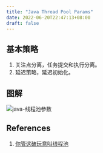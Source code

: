```yaml
---
title: "Java Thread Pool Params"
date: 2022-06-20T22:47:13+08:00
draft: false
---
```



## 基本策略

1. 关注点分离，任务提交和执行分离。
2. 延迟策略，延迟初始化。

## 图解

![java-线程池参数](https://raw.githubusercontent.com/stardustman/pictures/main/img/java-thread-pool-params.drawio.svg)


## References

1. [你管这破玩意叫线程池](https://mp.weixin.qq.com/s/OKTW_mZnNJcRBrIFHONR3g)

